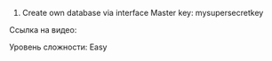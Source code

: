 
1) Create own database via interface
Master key: mysupersecretkey

Ссылка на видео:

Уровень сложности: Easy